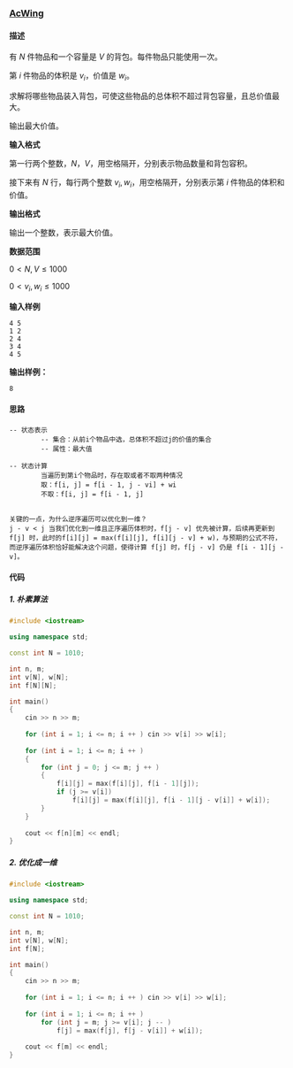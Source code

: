 ### [AcWing]()

#### 描述

有 $N$ 件物品和一个容量是 $V$ 的背包。每件物品只能使用一次。

第 $i$ 件物品的体积是 $v_i$，价值是 $w_i$。

求解将哪些物品装入背包，可使这些物品的总体积不超过背包容量，且总价值最大。

输出最大价值。

**输入格式**

第一行两个整数，$N，V$，用空格隔开，分别表示物品数量和背包容积。

接下来有 $N$ 行，每行两个整数 $v_i,w_i$，用空格隔开，分别表示第 $i$ 件物品的体积和价值。

**输出格式**

输出一个整数，表示最大价值。

**数据范围**

$0<N,V≤1000$

$0<v_i,w_i≤1000$

**输入样例**

```
4 5
1 2
2 4
3 4
4 5
```

**输出样例：**

```
8
```

#### 思路


    -- 状态表示
            -- 集合：从前i个物品中选，总体积不超过j的价值的集合
            -- 属性：最大值

    -- 状态计算
            当遍历到第i个物品时，存在取或者不取两种情况
            取：f[i, j] = f[i - 1, j - vi] + wi
            不取：f[i, j] = f[i - 1, j]

  
    关键的一点，为什么逆序遍历可以优化到一维？
    j - v < j 当我们优化到一维且正序遍历体积时，f[j - v] 优先被计算，后续再更新到 f[j] 时，此时的f[i][j] = max(f[i][j], f[i][j - v] + w)，与预期的公式不符，而逆序遍历体积恰好能解决这个问题，使得计算 f[j] 时，f[j - v] 仍是 f[i - 1][j - v]。


#### 代码

##### 1. 朴素算法

```c++
#include <iostream>

using namespace std;

const int N = 1010;

int n, m;
int v[N], w[N];
int f[N][N];

int main()
{
    cin >> n >> m;
    
    for (int i = 1; i <= n; i ++ ) cin >> v[i] >> w[i];
    
    for (int i = 1; i <= n; i ++ )
    {
        for (int j = 0; j <= m; j ++ )
        {
            f[i][j] = max(f[i][j], f[i - 1][j]);
            if (j >= v[i])
                f[i][j] = max(f[i][j], f[i - 1][j - v[i]] + w[i]);
        }
    }
    
    cout << f[n][m] << endl;
}
```

##### 2. 优化成一维

```c++
#include <iostream>

using namespace std;

const int N = 1010;

int n, m;
int v[N], w[N];
int f[N];

int main()
{
    cin >> n >> m;
    
    for (int i = 1; i <= n; i ++ ) cin >> v[i] >> w[i];
    
    for (int i = 1; i <= n; i ++ )
        for (int j = m; j >= v[i]; j -- )
            f[j] = max(f[j], f[j - v[i]] + w[i]);
    
    cout << f[m] << endl;
}
```